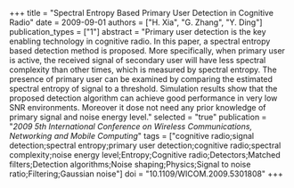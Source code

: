 +++
title = "Spectral Entropy Based Primary User Detection in Cognitive Radio"
date = 2009-09-01
authors = ["H. Xia", "G. Zhang", "Y. Ding"]
publication_types = ["1"]
abstract = "Primary user detection is the key enabling technology in cognitive radio. In this paper, a spectral entropy based detection method is proposed. More specifically, when primary user is active, the received signal of secondary user will have less spectral complexity than other times, which is measured by spectral entropy. The presence of primary user can be examined by comparing the estimated spectral entropy of signal to a threshold. Simulation results show that the proposed detection algorithm can achieve good performance in very low SNR environments. Moreover it dose not need any prior knowledge of primary signal and noise energy level."
selected = "true"
publication = "*2009 5th International Conference on Wireless Communications, Networking and Mobile Computing*"
tags = ["cognitive radio;signal detection;spectral entropy;primary user detection;cognitive radio;spectral complexity;noise energy level;Entropy;Cognitive radio;Detectors;Matched filters;Detection algorithms;Noise shaping;Physics;Signal to noise ratio;Filtering;Gaussian noise"]
doi = "10.1109/WICOM.2009.5301808"
+++

